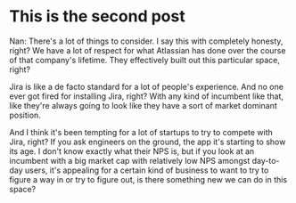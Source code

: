 # This is the second post

Nan: There's a lot of things to consider. I say this with completely honesty, right? We have a lot of respect for what Atlassian has done over the course of that company's lifetime. They effectively built out this particular space, right?

Jira is like a de facto standard for a lot of people's experience. And no one ever got fired for installing Jira, right? With any kind of incumbent like that, like they're always going to look like they have a sort of market dominant position.

And I think it's been tempting for a lot of startups to try to compete with Jira, right? If you ask engineers on the ground, the app it's starting to show its age. I don't know exactly what their NPS is, but if you look at an incumbent with a big market cap with relatively low NPS amongst day-to-day users, it's appealing for a certain kind of business to want to try to figure a way in or try to figure out, is there something new we can do in this space?
